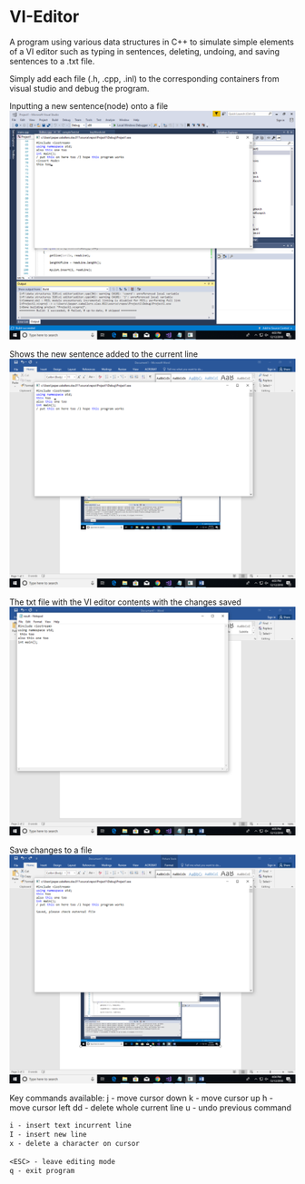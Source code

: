 # VI-Editor
A program using various data structures in C++ to simulate simple elements of a VI editor such as typing in sentences, deleting, undoing, and saving sentences to a .txt file. 

Simply add each file (.h, .cpp, .inl) to the corresponding containers from visual studio and debug the program.

Inputting a new sentence(node) onto a file
<img src="VI-editor sample output.png">

Shows the new sentence added to the current line
<img src="VI-editor sample output inserting new sentence.png">

The txt file with the VI editor contents with the changes saved
<img src="changes save to txt file.png">

Save changes to a file
<img src="Save to file.png">

Key commands available:
	j - move cursor down
	k - move cursor up
	h - move cursor left
	dd - delete whole current line
	u - undo previous command

	i - insert text incurrent line
	I - insert new line
	x - delete a character on cursor

	<ESC> - leave editing mode
	q - exit program
	
